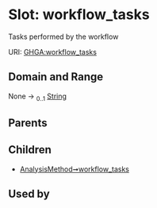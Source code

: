 
# Slot: workflow_tasks


Tasks performed by the workflow

URI: [GHGA:workflow_tasks](https://w3id.org/GHGA/workflow_tasks)


## Domain and Range

None &#8594;  <sub>0..1</sub> [String](types/String.md)

## Parents


## Children

 *  [AnalysisMethod➞workflow_tasks](AnalysisMethod_workflow_tasks.md)

## Used by

